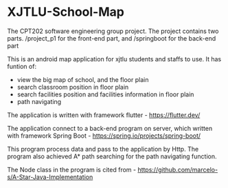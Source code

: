 # XJTLU-School-Map

The CPT202 software engineering group project. The project contains two parts. /project_p1 for the front-end part, and /springboot for the back-end part

This is an android map application for xjtlu students and staffs to use. It has funtion of:
  - view the big map of school, and the floor plain
  - search classroom position in floor plain
  - search facilities position and facilities information in floor plain
  - path navigating
  
 The application is written with framework flutter - https://flutter.dev/
 
 The application connect to a back-end program on server, which written with framework Spring Boot - https://spring.io/projects/spring-boot/
 
 This program process data and pass to the application by Http. The program also achieved A* path searching for the path navigating function.
 
 The Node class in the program is cited from - https://github.com/marcelo-s/A-Star-Java-Implementation 
